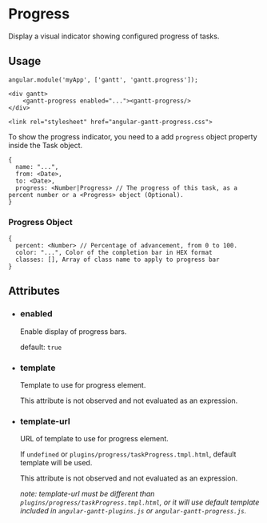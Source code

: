 # Progress

Display a visual indicator showing configured progress of tasks.

## Usage

    angular.module('myApp', ['gantt', 'gantt.progress']);

<!-- -->

    <div gantt>
        <gantt-progress enabled="..."><gantt-progress/>
    </div>

<!-- -->

    <link rel="stylesheet" href="angular-gantt-progress.css">

To show the progress indicator, you need to a add `progress` object property inside the Task object.

    {
      name: "...",
      from: <Date>,
      to: <Date>,
      progress: <Number|Progress> // The progress of this task, as a percent number or a <Progress> object (Optional).
    }

### Progress Object

    {
      percent: <Number> // Percentage of advancement, from 0 to 100.
      color: "...", Color of the completion bar in HEX format
      classes: [], Array of class name to apply to progress bar
    }

## Attributes

- ### enabled

    Enable display of progress bars.
  
    default: `true`

- ### template

    Template to use for progress element.
    
    This attribute is not observed and not evaluated as an expression.

- ### template-url

    URL of template to use for progress element.

    If `undefined` or `plugins/progress/taskProgress.tmpl.html`, default template will be used.
    
    This attribute is not observed and not evaluated as an expression.
    
    *note: template-url must be different than `plugins/progress/taskProgress.tmpl.html`, or it will use default
    template included in `angular-gantt-plugins.js` or `angular-gantt-progress.js`.*

